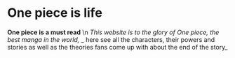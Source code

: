 # One piece is life
 **One piece is a must read**  \n
_This website is to the glory of One piece, the best manga in the world,_
_ here see all the characters, their powers and stories as well as the theories fans come up with about the end of the story_
